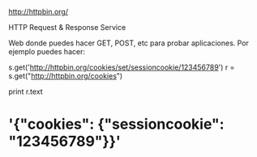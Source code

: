 http://httpbin.org/

HTTP Request & Response Service

Web donde puedes hacer GET, POST, etc para probar aplicaciones.
Por ejemplo puedes hacer:

s.get('http://httpbin.org/cookies/set/sessioncookie/123456789')
r = s.get("http://httpbin.org/cookies")

print r.text
# '{"cookies": {"sessioncookie": "123456789"}}'

